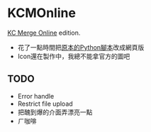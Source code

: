 # KCMOnline
[KC Merge Online](https://kcmerge.herokuapp.com/) edition.

* 花了一點時間把[原本的Python腳本](https://github.com/ManOfTool/KCMerge)改成網頁版
* Icon還在製作中，我總不能拿官方的圖吧

## TODO
* Error handle
* Restrict file upload
* 把醜到爆的介面弄漂亮一點
* ㄏ咖啡
